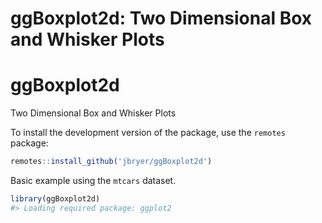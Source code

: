 ggBoxplot2d: Two Dimensional Box and Whisker Plots
================

# ggBoxplot2d

Two Dimensional Box and Whisker Plots

To install the development version of the package, use the `remotes`
package:

``` r
remotes::install_github('jbryer/ggBoxplot2d')
```

Basic example using the `mtcars` dataset.

``` r
library(ggBoxplot2d)
#> Loading required package: ggplot2
```
